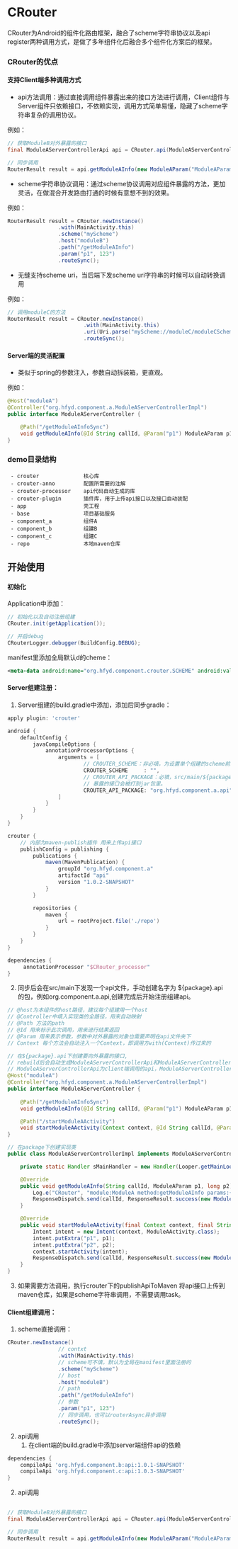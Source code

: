 # CRouter
CRouter为Android的组件化路由框架，融合了scheme字符串协议以及api register两种调用方式，是做了多年组件化后融合多个组件化方案后的框架。

### CRouter的优点
#### 支持Client端多种调用方式
- api方法调用：通过直接调用组件暴露出来的接口方法进行调用，Client组件与Server组件只依赖接口，不依赖实现，调用方式简单易懂，隐藏了scheme字符串复杂的调用协议。

例如：
``` java
// 获取ModuleB对外暴露的接口
final ModuleAServerControllerApi api = CRouter.api(ModuleAServerControllerApi.class);

// 同步调用
RouterResult result = api.getModuleAInfo(new ModuleAParam("ModuleAParam1"), 123).routeSync();
```

- scheme字符串协议调用：通过scheme协议调用对应组件暴露的方法，更加灵活，在做混合开发路由打通的时候有意想不到的效果。

例如：
``` java
RouterResult result = CRouter.newInstance()
                .with(MainActivity.this)
                .scheme("myScheme")
                .host("moduleB")
                .path("/getModuleAInfo")
                .param("p1", 123")
                .routeSync();

```

- 无缝支持scheme uri，当后端下发scheme uri字符串的时候可以自动转换调用

例如：
``` java
// 调用moduleC的方法
RouterResult result = CRouter.newInstance()
                        .with(MainActivity.this)
                        .uri(Uri.parse("myScheme://moduleC/moduleCSchemeUriActivity?p1=fromMainActivity&p2=2003&p3=true"))
                        .routeSync();
```

#### Server端的灵活配置
- 类似于spring的参数注入，参数自动拆装箱，更直观。

例如：
``` java
@Host("moduleA")
@Controller("org.hfyd.component.a.ModuleAServerControllerImpl")
public interface ModuleAServerController {

    @Path("/getModuleAInfoSync")
    void getModuleAInfo(@Id String callId, @Param("p1") ModuleAParam p1, @Param("p2") long p2);
}
```


### demo目录结构
```
 - crouter              核心库
 - crouter-anno         配置所需要的注解
 - crouter-processor    api代码自动生成的库
 - crouter-plugin       插件库，用于上传api接口以及接口自动装配
 - app                  壳工程
 - base                 项目基础服务
 - component_a          组件A
 - component_b          组建B
 - component_c          组建C
 - repo                 本地maven仓库
```

## 开始使用

#### 初始化
Application中添加：
``` java
// 初始化以及自动注册组建
CRouter.init(getApplication());

// 开启debug
CRouterLogger.debugger(BuildConfig.DEBUG);
```

manifest里添加全局默认d的cheme：
``` xml
<meta-data android:name="org.hfyd.component.crouter.SCHEME" android:value="czb365"/>
```

#### Server组建注册：
1. Server组建的build.gradle中添加，添加后同步gradle：
``` groovy
apply plugin: 'crouter'

android {
    defaultConfig {
        javaCompileOptions {
            annotationProcessorOptions {
                arguments = [
                        // CROUTER_SCHEME：非必填，为设置单个组建的scheme前缀，默认manifest里全局的scheme
                        CROUTER_SCHEME     : "",
                        // CROUTER_API_PACKAGE：必填，src/main/${package}.api路径，这个路径下所有对外
                        // 暴露的接口会被打到jar包里。
                        CROUTER_API_PACKAGE: "org.hfyd.component.a.api"
                ]
            }
        }
    }
}

crouter {
    // 内部为maven-publish插件 用来上传api接口
    publishConfig = publishing {
        publications {
            maven(MavenPublication) {
                groupId "org.hfyd.component.a"
                artifactId "api"
                version "1.0.2-SNAPSHOT"
            }
        }

        repositories {
            maven {
                url = rootProject.file('./repo')
            }
        }
    } 
}

dependencies {
     annotationProcessor "$CRouter_processor"
}
```

2. 同步后会在src/main下发现一个api文件，手动创建名字为 ${package}.api 的包，例如org.component.a.api,创建完成后开始注册组建api。

``` java
// @host为本组件的host路径，建议每个组建用一个host
// @Controller中填入实现类的全路径，用来自动映射
// @Path 方法的path
// @Id 用来标示此次调用，用来进行结果返回
// @Param 用来表示参数，参数中对外暴露的对象也需要声明在api文件夹下
// Context 每个方法会自动注入一个Context，即调用方with(Context)传过来的

// 在${package}.api下创建要向外暴露的接口,
// rebuild后会自动生成ModuleAServerControllerApi和ModuleAServerController_ServerController
// ModuleAServerControllerApi为client端调用的api，ModuleAServerController_ServerController为事件分发的类
@Host("moduleA")
@Controller("org.hfyd.component.a.ModuleAServerControllerImpl")
public interface ModuleAServerController {
    
    @Path("/getModuleAInfoSync")
    void getModuleAInfo(@Id String callId, @Param("p1") ModuleAParam p1, @Param("p2") long p2);

    @Path("/startModuleAActivity")
    void startModuleAActivity(Context context, @Id String callId, @Param("p1") ModuleAParam p1, @Param("p2") boolean p2);
}

// 在package下创建实现类
public class ModuleAServerControllerImpl implements ModuleAServerController {

    private static Handler sMainHandler = new Handler(Looper.getMainLooper());

    @Override
    public void getModuleAInfo(String callId, ModuleAParam p1, long p2) {
        Log.e("CRouter", "module:ModuleA method:getModuleAInfo params:{p1:" + p1 + ",p2:" + p2 + "}");
        ResponseDispatch.send(callId, ResponseResult.success(new ModuleAResult(p1.getName(), p2)));
    }

    @Override
    public void startModuleAActivity(final Context context, final String callId, final ModuleAParam p1, final boolean p2) {
        Intent intent = new Intent(context, ModuleAActivity.class);
        intent.putExtra("p1", p1);
        intent.putExtra("p2", p2);
        context.startActivity(intent);
        ResponseDispatch.send(callId, ResponseResult.success(new ModuleAResult("startModuleAActivityResult", 100)));
    }
}

```

3. 如果需要方法调用，执行crouter下的publishApiToMaven 将api接口上传到maven仓库，如果是scheme字符串调用，不需要调用task。

#### Client组建调用：
1. scheme直接调用：
``` java
CRouter.newInstance()
                // contxt
                .with(MainActivity.this)
                // scheme可不填，默认为全局在manifest里面注册的
                .scheme("myScheme")
                // host
                .host("moduleB")
                // path
                .path("/getModuleAInfo")
                // 参数
                .param("p1", 123")
                // 同步调用，也可以routerAsync异步调用
                .routeSync();

```

2. api调用
   1. 在client端的build.gradle中添加server端组件api的依赖

``` groovy
dependencies {
    compileApi 'org.hfyd.component.b:api:1.0.1-SNAPSHOT'
    compileApi 'org.hfyd.component.c:api:1.0.3-SNAPSHOT'
}
```

   2. api调用
``` java
    
// 获取ModuleB对外暴露的接口
final ModuleAServerControllerApi api = CRouter.api(ModuleAServerControllerApi.class);

// 同步调用
RouterResult result = api.getModuleAInfo(new ModuleAParam("ModuleAParam1"), 123).routeSync();
```







